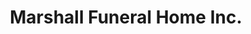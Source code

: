 ---
title: "Marshall Funeral Home Inc."
url: /richmond-hill/marshall-funeral-home-inc/
shop: funeral directors
---